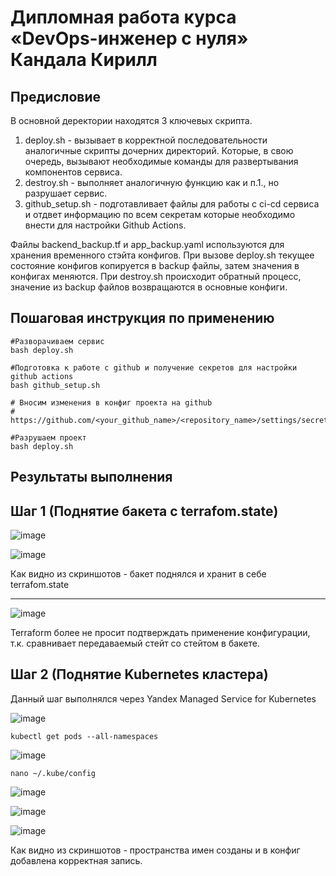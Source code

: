 # Дипломная работа курса «DevOps-инженер с нуля» Кандала Кирилл

## Предисловие

В основной деректории находятся 3 ключевых скрипта.
1. deploy.sh - вызывает в корректной последовательности аналогичные скрипты дочерних директорий. Которые, в свою очередь, вызывают необходимые команды для развертывания компонентов сервиса.
2. destroy.sh - выполняет аналогичную функцию как и п.1., но разрушает сервис.
3. github_setup.sh - подготавливает файлы для работы с ci-cd сервиса и отдвет информацию по всем секретам которые необходимо внести для настройки Github Actions.

Файлы backend_backup.tf и app_backup.yaml используются для хранения временного стэйта конфигов. При вызове deploy.sh текущее состояние конфигов копируется в backup файлы, затем значения в конфигах меняются. При destroy.sh происходит обратный процесс, значение из backup файлов возвращаются в основные конфиги.

## Пошаговая инструкция по применению

```
#Разворачиваем сервис
bash deploy.sh 
``` 
```
#Подготовка к работе с github и получение секретов для настройки github actions
bash github_setup.sh
```
```
# Вносим изменения в конфиг проекта на github
# https://github.com/<your_github_name>/<repository_name>/settings/secrets/actions
```
```
#Разрушаем проект
bash deploy.sh 
```

## Результаты выполнения

## Шаг 1 (Поднятие бакета с terrafom.state)

![image](https://github.com/user-attachments/assets/a8ed13ec-5270-4d33-86d6-08031e7a594a)

![image](https://github.com/user-attachments/assets/d80f3c7e-423a-4af8-a9f8-474c2c4b5897)

Как видно из скриншотов - бакет поднялся и хранит в себе terrafom.state

---
![image](https://github.com/user-attachments/assets/73bc5afb-f25e-49dd-b4ab-e0bf679a1276)

Terraform более не просит подтверждать применение конфигурации, т.к. сравнивает передаваемый стейт со стейтом в бакете.

## Шаг 2 (Поднятие Kubernetes кластера)

Данный шаг выполнялся через Yandex Managed Service for Kubernetes

![image](https://github.com/user-attachments/assets/68d94bae-1769-4b4f-b979-ca2c4607fdd9)

```
kubectl get pods --all-namespaces
```
![image](https://github.com/user-attachments/assets/e0fa8110-1d18-48a0-a6a1-cf5e690eadbb)

```
nano ~/.kube/config
```
![image](https://github.com/user-attachments/assets/49fbc699-0535-4578-a5d8-f6a993654bda)

![image](https://github.com/user-attachments/assets/372e3ec7-d6fe-4bf6-9c1a-73f2d9123e5e)

![image](https://github.com/user-attachments/assets/05848a6b-aab9-4f87-9f6b-aa7d3dc97b94)

Как видно из скриншотов - пространства имен созданы и в конфиг добавлена корректная запись.



